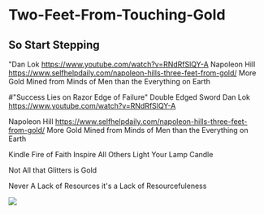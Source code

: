 # Two-Feet-From-Touching-Gold
## So Start Stepping
"Dan Lok https://www.youtube.com/watch?v=RNdRfSlQY-A Napoleon Hill https://www.selfhelpdaily.com/napoleon-hills-three-feet-from-gold/ More Gold Mined from Minds of Men than the Everything on Earth

#"Success Lies on Razor Edge of Failure" Double Edged Sword Dan Lok https://www.youtube.com/watch?v=RNdRfSlQY-A 

Napoleon Hill https://www.selfhelpdaily.com/napoleon-hills-three-feet-from-gold/ More Gold Mined from Minds of Men than the Everything on Earth

Kindle Fire of Faith Inspire All Others Light Your Lamp Candle 

Not All that Glitters is Gold

Never A Lack of Resources it's a Lack of Resourcefuleness

![](https://dailyverse.knowing-jesus.com/w/dv_700/dailyverse-images/94/Hebrews%204-12%20The%20Word%20Of%20God%20Is%20Living%20Powerful%20And%20Sharper%20Than%20A%20Two%20Edged%20Sword%20blue.jpg)


